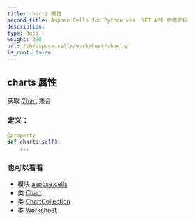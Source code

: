 ```yaml
---
title: charts 属性
second_title: Aspose.Cells for Python via .NET API 参考资料
description:
type: docs
weight: 390
url: /zh/aspose.cells/worksheet/charts/
is_root: false
---
```

## charts 属性

获取 [Chart](/cells/python-net/zh/aspose.cells.charts/chart) 集合
### 定义：
```python
@property
def charts(self):
    ...
```

### 也可以看看
* 模块 [aspose.cells](../../)
* 类 [Chart](/cells/python-net/zh/aspose.cells.charts/chart)
* 类 [ChartCollection](/cells/python-net/zh/aspose.cells.charts/chartcollection)
* 类 [Worksheet](/cells/python-net/zh/aspose.cells/worksheet)
